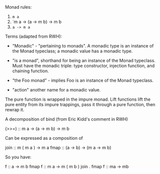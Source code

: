 Monad rules:

 1. `m a`
 2. `m a -> (a -> m b) -> m b
 3. `a -> m a`

Terms (adapted from RWH):

 * "Monadic" - "pertaining to monads". A monadic type is an instance of the
   Monad typeclass; a monadic value has a monadic type.

 * "is a monad", shorthand for being an instance of the Monad typeclass. Must
   have the monadic triple: type constructor, injection function, and
   chaining function.

 * "the Foo monad" - implies Foo is an instance of the Monad typeclass.

 * "action" another name for a monadic value.

The pure function is wrapped in the impure monad. Lift functions lift the pure
entity from its impure trappings, pass it through a pure function, then rewrap
it.


A decomposition of bind (from Eric Kidd's comment in RWH)

(>>=) :: m a -> (a -> m b) -> m b

Can be expressed as a composition of

join :: m ( m a ) -> m a
fmap :: (a -> b) -> (m a -> m b)

So you have:

f :: a -> m b
fmap f :: m a -> m ( m b )
join . fmap f :: ma -> mb
